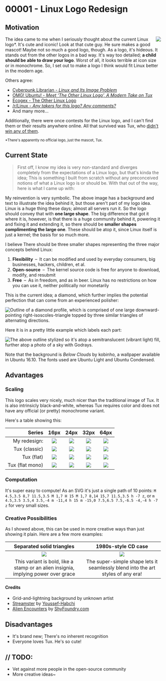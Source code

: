 
00001 - Linux Logo Redesign
===========================

Motivation
----------

<img src="http://i.imgur.com/Ge4xmaw.png" align="right"/>

The idea came to me when I seriously thought about the current Linux logo\*. It's cute and iconic! Look at that cute guy. He sure makes a good mascot! Maybe not so much a good logo, though. As a logo, it's hideous. It stands out from the other logos in a bad way. It's way too detailed; **a child should be able to draw your logo**. Worst of all, it looks terrible at icon size or in monochrome. So, I set out to make a logo I think would fit Linux better in the modern age.

Others agree:

 - [Cyberpunk Librarian - _Linux and Its Image Problem_](http://cyberpunklibrarian.com/linux-and-its-image-problem/)
 - [OMG! Ubuntu! - _Meet ‘The Other Linux Logo’, A Modern Take on Tux_](http://www.omgubuntu.co.uk/2016/10/alternative-tux-logo)
 - [Ecogex - The Other Linux Logo](http://ecogex.com/the-other-linux-logo/)
 - [/r/Linux - _Any takers for this logo? Any comments?_](https://www.reddit.com/r/linux/comments/4emzy4/any_takers_for_this_logo_any_comments/)
 - And many more...

Additionally, there were once contests for the Linux logo, and I can't find them or their results anywhere online. All that survived was Tux, who [didn't win any of them](https://en.wikipedia.org/wiki/Tux#Origins).

<sup>*There's apparently no official logo, just the mascot, Tux.</sup>


Current State
-------------

> First off, I know my idea is very non-standard and diverges completely from the expectations of a Linux logo, but that's kinda the idea; This is something I built from scratch without any preconceived notions of what a Linux logo is or should be. With that out of the way, here is what I came up with:

My reinvention is very symbolic. The above image has a background and text to illustrate the idea behind it, but those aren't part of my logo idea.
Linux is a huge thing these days; almost all servers run it.  So the logo should convey that with **one large shape**.
The big difference that got it where it is, however, is that there is a huge community behind it, powering it and fixing it and extending it, so there should be **smaller shapes complimenting the large one**. These should be atop it, since Linux itself is just a kernel; the basis for so much more.

I believe There should be three smaller shapes representing the three major concepts behind Linux:

 1. **Flexibility**&ensp;&ndash;&ensp;It can be modified and used by everyday consumers, big businesses, hackers, children, et al.
 2. **Open-source**&ensp;&ndash;&ensp;The kernel source code is free for anyone to download, modify, and resubmit
 3. **Free**&ensp;&ndash;&ensp;As in freedom, and as in beer. Linux has no restrictions on how you can use it, neither politically nor monetarily

This is the current idea; a diamond, which further implies the potential perfection that can come from an experienced polisher:

![Outline of a diamond profile, which is comprised of one large downward-pointing right-isoscoles-triangle topped by three similar triangles of alternating directions.](https://i.imgur.com/WUF65mN.png)

Here it is in a pretty little example which labels each part:

![The above outline stylized so it's atop a semitranslucent (vibrant light) fill, further atop a photo of a sky with Godrays.](https://i.imgur.com/6X5XRqq.jpg)

Note that the background is _Below Clouds_ by kobinho, a wallpaper available in Ubuntu 16.10. The fonts used are Ubuntu Light and Ubuntu Condensed.


Advantages
----------

### Scaling ###

This logo scales very nicely, much nicer than the traditional image of Tux. It is also intrinsicly black-and-white, whereas Tux requires color and does not have any official (or pretty) monochrome variant.

Here's a table showing this:

|          Series | 16px  | 24px  | 32px  | 64px  |
| --------------: | :---: | :---: | :---: | :---: |
|    My redesign: | ![](https://i.imgur.com/9gPe3EG.png) | ![](https://i.imgur.com/sg0r4ly.png) | ![](https://i.imgur.com/dyNcZ04.png) | ![](https://i.imgur.com/7tMz1K8.png) |
|   Tux (classic) | ![](https://i.imgur.com/ndSvY51.png) | ![](https://i.imgur.com/rTwUhfy.png) | ![](https://i.imgur.com/Xr05GGW.png) | ![](https://i.imgur.com/1BRUVJh.png) |
|      Tux (flat) | ![](https://i.imgur.com/or4ykeb.png) | ![](https://i.imgur.com/NLbczXm.png) | ![](https://i.imgur.com/wN7jzfp.png) | ![](https://i.imgur.com/lBImrhN.png) |
| Tux (flat mono) | ![](https://i.imgur.com/p8pIA6k.png) | ![](https://i.imgur.com/7TidoxU.png) | ![](https://i.imgur.com/UPsvhKs.png) | ![](https://i.imgur.com/TuE9uiI.png) |


### Computation ###

It's super easy to compute! As an SVG it's just a single path of 10 points: `M 4.5,3.5 8,7 11.5,3.5 M 1,7 H 15 M 1,7 8,14 15,7 11.5,3.5 h -7 z`, or `m 4.5,3.5 3.5,4 3.5,-4 m -11,4 h 15 m -15,0 7.5,6.5 7.5,-6.5 -4,-4 h -7 z` for very small sizes.


### Creative Possibilities ###

As I showed above, this can be used in more creative ways than just showing it plain. Here are a few more examples:

|      Separated solid triangles       |         1980s-style CD case          |
| :----------------------------------: | :----------------------------------: |
| ![](https://i.imgur.com/axbMG61.png) | ![](https://i.imgur.com/LEXE1Je.png) |
| This variant is bold, like a stamp or an alien insignia, implying power over grace | The super-simple shape lets it seamlessly blend into the art styles of any era! |

#### Credits ####

 - Grid-and-lightning background by unknown artist
 - [Streamster](https://www.behance.net/gallery/24474623/Streamster-Typeface) by [Youssef-Habchi](https://www.behance.net/Youssef-Habchi)
 - [Alien Encounters](http://www.shyfoundry.com/fonts/shareware/sfalienenc.html) by [ShyFoundry.com](http://www.shyfoundry.com/)

Disadvantages
-------------

 - It's brand new; There's no inherent recognition
 - Everyone loves Tux. He's so cute!


// TODO:
--------

 - Vet against more people in the open-source community
 - More creative ideas~
